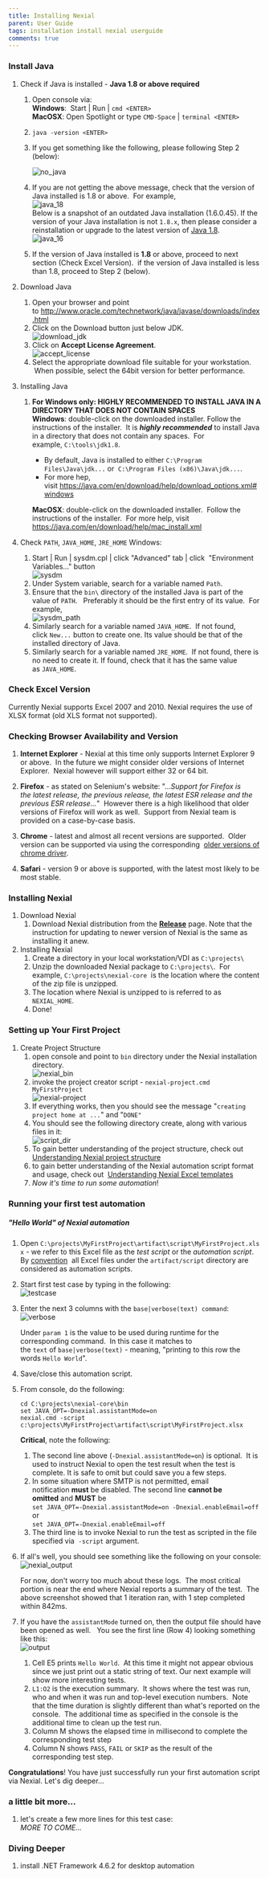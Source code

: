 ```yaml
---
title: Installing Nexial
parent: User Guide
tags: installation install nexial userguide
comments: true
---
```



### Install Java
1. Check if Java is installed - **Java 1.8 or above required**
   1.  Open console via:  
       **Windows**:  Start | Run | `cmd <ENTER>`  
       **MacOSX**: Open Spotlight or type `CMD-Space` | `terminal <ENTER>`
   1.  `java -version <ENTER>`
   1.  If you get something like the following, please following Step 2 (below):
   
       ![no_java](image/InstallingNexial_01.png)
   1.  If you are not getting the above message, check that the version of Java installed is 1.8 
       or above.  For example,  
       ![java_18](image/InstallingNexial_02.png)
       <br/>Below is a snapshot of an outdated Java installation (1.6.0.45).  If the version of your Java installation
       is not `1.8.x`, then please consider a reinstallation or upgrade to the latest version of 
       <a href="http://www.oracle.com/technetwork/java/javase/downloads/jdk8-downloads-2133151.html" class="external-link" target="_nexial_target">Java 1.8</a>.
       <br/>
       ![java_16](image/InstallingNexial_02a.png)
   1.  If the version of Java installed is **1.8** or above, proceed to next section (Check 
       Excel Version).  if the version of Java installed is less than 1.8, proceed to Step 2 
       (below).

2. Download Java
   1.  Open your browser and point to <a href="http://www.oracle.com/technetwork/java/javase/downloads/index.html" class="external-link" target="_nexial_external">http://www.oracle.com/technetwork/java/javase/downloads/index.html</a>
   1.  Click on the Download button just below JDK.  
       ![download_jdk](image/InstallingNexial_03.png)
   1.  Click on **Accept License Agreement**.  
       ![accept_license](image/InstallingNexial_04.png)
   1.  Select the appropriate download file suitable for your workstation.  When possible, select the 64bit version 
       for better performance.

2. Installing Java
   1.  **For Windows only: HIGHLY RECOMMENDED TO INSTALL JAVA IN A DIRECTORY THAT DOES NOT CONTAIN SPACES**  
       **Windows**: double-click on the downloaded installer. Follow the instructions of the 
       installer.  It is _**highly recommended**_ to install Java in a directory that does not 
       contain any spaces.  For example, `C:\tools\jdk1.8`.  
       
       - By default, Java is installed to either `C:\Program Files\Java\jdk...` or 
         `C:\Program Files (x86)\Java\jdk...`.   
       - For more hep, visit <a href="https://java.com/en/download/help/download_options.xml#windows" class="external-link" target="_nexial_external">https://java.com/en/download/help/download_options.xml#windows</a>
       
       **MacOSX**: double-click on the downloaded installer.  Follow the instructions of the 
       installer.  For more help, visit 
       <a href="https://java.com/en/download/help/mac_install.xml" class="external-link" target="_nexial_external">https://java.com/en/download/help/mac_install.xml</a>

3. Check `PATH`, `JAVA_HOME`, `JRE_HOME`
   Windows: 
   1.  Start | Run | sysdm.cpl <ENTER> | click "Advanced" tab | click  
       "Environment Variables..." button  
       ![sysdm](image/InstallingNexial_05.png) 
   1.  Under System variable, search for a variable named `Path`.
   1.  Ensure that the `bin\` directory of the installed Java is part of the value of `PATH`.  
       Preferably it should be the first entry of its value.  For example,  
       ![sysdm_path](image/InstallingNexial_06.png) 
   1.  Similarly search for a variable named `JAVA_HOME`.  If not found, click `New...` button to 
       create one.  Its value should be that of the installed directory of Java.
   1.  Similarly search for a variable named `JRE_HOME`.  If not found, there is no need to 
       create it. If found, check that it has the same value as `JAVA_HOME`.


### Check Excel Version
Currently Nexial supports Excel 2007 and 2010. Nexial requires the use of XLSX format (old XLS format not supported).


### Checking Browser Availability and Version
1. **Internet Explorer** \- Nexial at this time only supports Internet Explorer 9 or above.  In the future we might 
   consider older versions of Internet Explorer.  Nexial however will support either 32 or 64 bit.

1. **Firefox** \- as stated on Selenium's website: "..._Support for Firefox is the latest release, 
			the previous release, the latest ESR release and the previous ESR release..._"  However there is a high likelihood 
			that older versions of Firefox will work as well.  Support from Nexial team is provided on a case-by-case basis.

1. **Chrome** \- latest and almost all recent versions are supported.  Older version can be 
			supported via using the corresponding 
			<a href="https://sites.google.com/a/chromium.org/chromedriver/downloads" class="external-link" target="_nexial_external">older versions of chrome driver</a>.

1. **Safari** \- version 9 or above is supported, with the latest most likely to be most stable.

### Installing Nexial
1. Download Nexial
   1.  Download Nexial distribution from the <a href="https://github.com/nexiality/nexial-core/releases" class="external-link" target="_nexial_external"><b>Release</b></a> page. 
       Note that the instruction for updating to newer version of Nexial is the same as installing it anew.
2. Installing Nexial
   1.  Create a directory in your local workstation/VDI as `C:\projects\`
   1.  Unzip the downloaded Nexial package to `C:\projects\`.  For example, `C:\projects\nexial-core` 
       is the location where the content of the zip file is unzipped.
   1.  The location where Nexial is unzipped to is referred to as `NEXIAL_HOME`.
   1.  Done!


### Setting up Your First Project
1. Create Project Structure
   1.  open console and point to `bin` directory under the Nexial installation directory.  
       ![nexial_bin](image/InstallingNexial_07.png) 
   1.  invoke the project creator script - `nexial-project.cmd MyFirstProject`  
       ![nexial-project](image/InstallingNexial_08.png)
   1.  If everything works, then you should see the message "`creating project home at ...`" and "`DONE"`
   1.  You should see the following directory create, along with various files in it:  
       ![script_dir](image/InstallingNexial_09.png)
   1.  To gain better understanding of the project structure, check out 
       [Understanding Nexial project structure](UnderstandingProjectStructure)
   1.  to gain better understanding of the Nexial automation script format and usage, check out 
       [Understanding Nexial Excel templates](UnderstandingExcelTemplates)
   1.  _Now it's time to run some automation_!


### Running your first test automation
##### "Hello World" of Nexial automation
1. Open `C:\projects\MyFirstProject\artifact\script\MyFirstProject.xlsx` \- we refer to this Excel 
			file as the _test script_ or the _automation script_. By [convention](UnderstandingProjectStructure) 
			all Excel files under the `artifact/script` directory are considered as automation scripts.

2. Start first test case by typing in the following:  
   ![testcase](image/InstallingNexial_10.png)

3. Enter the next 3 columns with the `base|verbose(text) command`:  
   ![verbose](image/InstallingNexial_11.png)
   
   Under `param 1` is the value to be used during runtime for the corresponding command.  In this 
   case it matches to the `text` of `base|verbose(text)` \- meaning, "printing to this row the 
   words `Hello World`".

4. Save/close this automation script.

5. From console, do the following:    
   ```batch
   cd C:\projects\nexial-core\bin   
   set JAVA_OPT=-Dnexial.assistantMode=on   
   nexial.cmd -script c:\projects\MyFirstProject\artifact\script\MyFirstProject.xlsx
   ```

   **Critical**, note the following:
   1.  The second line above (`-Dnexial.assistantMode=on`) is optional.  It is used to instruct 
       Nexial to open the test result when the test is complete. It is safe to omit but could save 
       you a few steps.
   1.  In some situation where SMTP is not permitted, email notification **must** be disabled.
       The second line **cannot be omitted** and **MUST** be  
       `set JAVA_OPT=-Dnexial.assistantMode=on -Dnexial.enableEmail=off`  
       or  
       `set JAVA_OPT=-Dnexial.enableEmail=off` 
   1.  The third line is to invoke Nexial to run the test as scripted in the file specified via 
       `-script` argument.

6. If all's well, you should see something like the following on your console:  
   ![nexial_output](image/InstallingNexial_12.png) 
   
   For now, don't worry too much about these logs.  The most critical portion is near the end 
   where Nexial reports a summary of the test.  The above screenshot showed that 1 iteration ran, 
   with 1 step completed within 842ms.

7. If you have the `assistantMode` turned on, then the output file should have been opened as well.  
			You see the first line (Row 4) looking something like this:  
   ![output](image/InstallingNexial_13.png)
   
   1.  Cell E5 prints `Hello World`.  At this time it might not appear obvious since we just print 
       out a static string of text. Our next example will show more interesting tests.
   1.  `L1:O2` is the execution summary.  It shows where the test was run, who and when it was run 
       and top-level execution numbers.  Note that the time duration is slightly different than 
       what's reported on the console.  The additional time as specified in the console is the 
       additional time to clean up the test run.
   1.  Column M shows the elapsed time in millisecond to complete the corresponding test step
   1.  Column N shows `PASS`, `FAIL` or `SKIP` as the result of the corresponding test step. 

**Congratulations**! You have just successfully run your first automation script via Nexial. Let's 
dig deeper...


### a little bit more...
1.  let's create a few more lines for this test case:  
    _MORE TO COME..._


### Diving Deeper
1. install .NET Framework 4.6.2 for desktop automation

